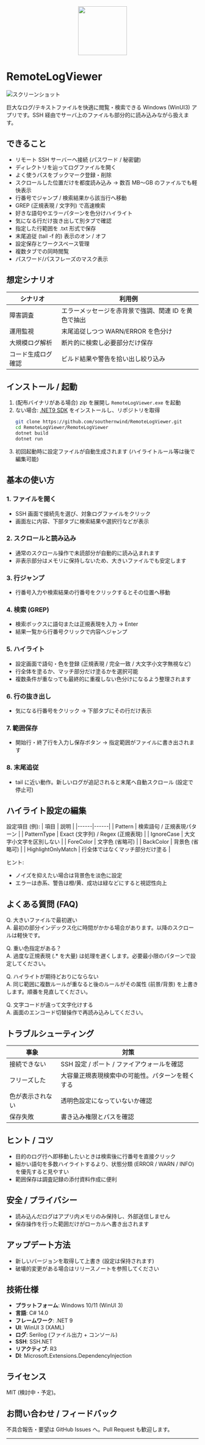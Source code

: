 <div align="center"><img src="docs/icon.png" width="128px" /></div>

# RemoteLogViewer

![スクリーンショット](docs/ScreenShot.png)

巨大なログ/テキストファイルを快適に閲覧・検索できる Windows (WinUI3) アプリです。SSH 経由でサーバ上のファイルも部分的に読み込みながら扱えます。

## できること
- リモート SSH サーバーへ接続 (パスワード / 秘密鍵)
- ディレクトリを辿ってログファイルを開く
- よく使うパスをブックマーク登録・削除
- スクロールした位置だけを都度読み込み → 数百 MB～GB のファイルでも軽快表示
- 行番号でジャンプ / 検索結果から該当行へ移動
- GREP (正規表現 / 文字列) で高速検索
- 好きな語句やエラーパターンを色分けハイライト
- 気になる行だけ抜き出して別タブで確認
- 指定した行範囲を .txt 形式で保存
- 末尾追従 (tail -f 的) 表示のオン / オフ
- 設定保存とワークスペース管理
- 複数タブでの同時閲覧
- パスワード/パスフレーズのマスク表示

## 想定シナリオ
| シナリオ | 利用例 |
|----------|--------|
| 障害調査 | エラーメッセージを赤背景で強調、関連 ID を黄色で抽出 |
| 運用監視 | 末尾追従しつつ WARN/ERROR を色分け |
| 大規模ログ解析 | 断片的に検索し必要部分だけ保存 |
| コード生成ログ確認 | ビルド結果や警告を拾い出し絞り込み |

## インストール / 起動
1. (配布バイナリがある場合) zip を展開し `RemoteLogViewer.exe` を起動
2. ない場合: [.NET9 SDK](https://dotnet.microsoft.com/) をインストールし、リポジトリを取得
    ```bash
    git clone https://github.com/southernwind/RemoteLogViewer.git
    cd RemoteLogViewer/RemoteLogViewer
    dotnet build
    dotnet run
    ```
3. 初回起動時に設定ファイルが自動生成されます (ハイライトルール等は後で編集可能)

## 基本の使い方
### 1. ファイルを開く
- SSH 画面で接続先を選び、対象ログファイルをクリック
- 画面左に内容、下部タブに検索結果や選択行などが表示

### 2. スクロールと読み込み
- 通常のスクロール操作で未読部分が自動的に読み込まれます
- 非表示部分はメモリに保持しないため、大きいファイルでも安定します

### 3. 行ジャンプ
- 行番号入力や検索結果の行番号をクリックするとその位置へ移動

### 4. 検索 (GREP)
- 検索ボックスに語句または正規表現を入力 → Enter
- 結果一覧から行番号クリックで内容へジャンプ

### 5. ハイライト
- 設定画面で語句・色を登録 (正規表現 / 完全一致 / 大文字小文字無視など)
- 行全体を塗るか、マッチ部分だけ塗るかを選択可能
- 複数条件が重なっても最終的に重複しない色分けになるよう整理されます

### 6. 行の抜き出し
- 気になる行番号をクリック → 下部タブにその行だけ表示

### 7. 範囲保存
- 開始行・終了行を入力し保存ボタン → 指定範囲がファイルに書き出されます

### 8. 末尾追従
- tail に近い動作。新しいログが追記されると末尾へ自動スクロール (設定で停止可)

## ハイライト設定の編集
設定項目 (例):
| 項目 | 説明 |
|------|------|
| Pattern | 検索語句 / 正規表現パターン |
| PatternType | Exact (文字列) / Regex (正規表現) |
| IgnoreCase | 大文字小文字を区別しない |
| ForeColor | 文字色 (省略可) |
| BackColor | 背景色 (省略可) |
| HighlightOnlyMatch | 行全体ではなくマッチ部分だけ塗る |

ヒント:
- ノイズを抑えたい場合は背景色を淡色に設定
- エラーは赤系、警告は橙/黄、成功は緑などにすると視認性向上

## よくある質問 (FAQ)
Q. 大きいファイルで最初遅い  
A. 最初の部分インデックス化に時間がかかる場合があります。以降のスクロールは軽快です。

Q. 重い色指定がある？  
A. 過度な正規表現 (.* を大量) は処理を遅くします。必要最小限のパターンで設定してください。

Q. ハイライトが期待どおりにならない  
A. 同じ範囲に複数ルールが重なると後のルールがその属性 (前景/背景) を上書きします。順番を見直してください。

Q. 文字コードが違って文字化けする  
A. 画面のエンコード切替操作で再読み込みしてください。

## トラブルシューティング
| 事象 | 対策 |
|------|------|
| 接続できない | SSH 設定 / ポート / ファイアウォールを確認 |
| フリーズした | 大容量正規表現検索中の可能性。パターンを軽くする |
| 色が表示されない | 透明色設定になっていないか確認 |
| 保存失敗 | 書き込み権限とパスを確認 |

## ヒント / コツ
- 目的のログ行へ即移動したいときは検索後に行番号を直接クリック
- 細かい語句を多数ハイライトするより、状態分類 (ERROR / WARN / INFO) を優先すると見やすい
- 範囲保存は調査記録の添付資料作成に便利

## 安全 / プライバシー
- 読み込んだログはアプリ内メモリのみ保持し、外部送信しません
- 保存操作を行った範囲だけがローカルへ書き出されます

## アップデート方法
- 新しいバージョンを取得して上書き (設定は保持されます)
- 破壊的変更がある場合はリリースノートを参照してください

## 技術仕様
- **プラットフォーム**: Windows 10/11 (WinUI 3)
- **言語**: C# 14.0
- **フレームワーク**: .NET 9
- **UI**: WinUI 3 (XAML)
- **ログ**: Serilog (ファイル出力 + コンソール)
- **SSH**: SSH.NET
- **リアクティブ**: R3
- **DI**: Microsoft.Extensions.DependencyInjection

## ライセンス
MIT (検討中・予定)。

## お問い合わせ / フィードバック
不具合報告・要望は GitHub Issues へ。Pull Request も歓迎します。

---

